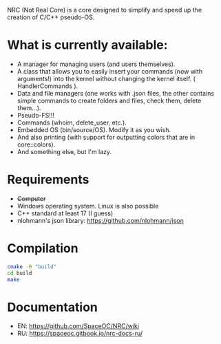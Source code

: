 NRC (Not Real Core) is a core designed to simplify and speed up the creation of C/C++ pseudo-OS.

# What is currently available:
- A manager for managing users (and users themselves).
- A class that allows you to easily insert your commands (now with arguments!) into the kernel without changing the kernel itself. ( HandlerCommands ).
- Data and file managers (one works with .json files, the other contains simple commands to create folders and files, check them, delete them...).
- Pseudo-FS!!!
- Commands (whoim, delete_user, etc.).
- Embedded OS (bin/source/OS). Modify it as you wish.
- And also printing (with support for outputting colors that are in core::colors).
- And something else, but I'm lazy.

# Requirements
- ~~Computer~~
- Windows operating system. Linux is also possible
- C++ standard at least 17 (I guess)
- nlohmann's json library: https://github.com/nlohmann/json

# Compilation
```bash
cmake -B "build"
cd build
make
```

# Documentation
- EN: https://github.com/SpaceOC/NRC/wiki
- RU: https://spaceoc.gitbook.io/nrc-docs-ru/
